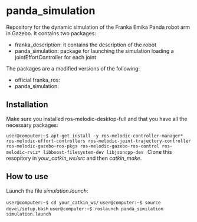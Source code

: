 # panda_simulation

Repository for the dynamic simulation of the Franka Emika Panda robot arm in Gazebo. It contains two packages:

- franka_description: it contains the description of the robot
- panda_simulation: package for launching the simulation loading a jointEffortController for each joint

The packages are a modified versions of the following:

- official franka_ros:
- panda_simulation: 

## Installation

Make sure you installed ros-melodic-desktop-full and that you have all the necessary packages:

  `user@computer:~$ apt-get install -y ros-melodic-controller-manager* ros-melodic-effort-controllers ros-melodic-joint-trajectory-controller ros-melodic-gazebo-ros-pkgs ros-melodic-gazebo-ros-control ros-melodic-rviz* libboost-filesystem-dev libjsoncpp-dev
` 
Clone this resopitory in *your_catkin_ws/src* and then *catkin_make*. 

## How to use
Launch the file *simulation.launch*:

`user@computer:~$ cd your_catkin_ws/` 
`user@computer:~$ source devel/setup.bash` 
`user@computer:~$ roslaunch panda_similation simulation.launch` 
